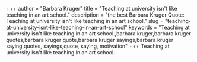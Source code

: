 +++
author = "Barbara Kruger"
title = "Teaching at university isn't like teaching in an art school."
description = "the best Barbara Kruger Quote: Teaching at university isn't like teaching in an art school."
slug = "teaching-at-university-isnt-like-teaching-in-an-art-school"
keywords = "Teaching at university isn't like teaching in an art school.,barbara kruger,barbara kruger quotes,barbara kruger quote,barbara kruger sayings,barbara kruger saying,quotes, sayings,quote, saying, motivation"
+++
Teaching at university isn't like teaching in an art school.
